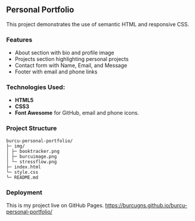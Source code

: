 ## Personal Portfolio

This project demonstrates the use of semantic HTML and responsive CSS.

### Features

- About section with bio and profile image
- Projects section highlighting personal projects
- Contact form with Name, Email, and Message
- Footer with email and phone links

### Technologies Used:

- **HTML5**
- **CSS3**
- **Font Awesome** for GitHub, email and phone icons.

### Project Structure

```
burcu-personal-portfolio/
├─ img/
│ ├─ booktracker.png
│ ├─ burcuimage.png
│ └─ stressflow.png
├─ index.html
└─ style.css
└─ README.md
```

### Deployment

This is my project live on GitHub Pages.
https://burcugns.github.io/burcu-personal-portfolio/
